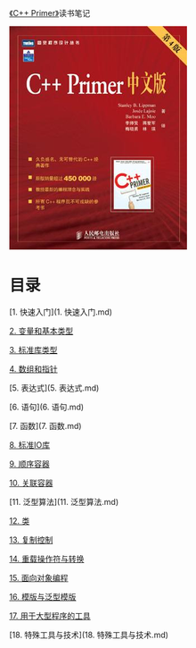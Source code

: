 [《C++ Primer》](https://book.douban.com/subject/1767741/)读书笔记

![](img/cover.jpg)

# 目录

[1. 快速入门](1. 快速入门.md)

[2. 变量和基本类型](2. 变量和基本类型.md)

[3. 标准库类型](3. 标准库类型.md)

[4. 数组和指针](4. 数组和指针.md)

[5. 表达式](5. 表达式.md)

[6. 语句](6. 语句.md)

[7. 函数](7. 函数.md)

[8. 标准IO库](8. 标准IO库.md)

[9. 顺序容器](9. 顺序容器.md)

[10. 关联容器](10. 关联容器.md)

[11. 泛型算法](11. 泛型算法.md)

[12. 类](12. 类.md)

[13. 复制控制](13. 复制控制.md)

[14. 重载操作符与转换](14. 重载操作符与转换.md)

[15. 面向对象编程](15. 面向对象编程.md)

[16. 模版与泛型模版](16. 模版与泛型模版.md)

[17. 用于大型程序的工具](17. 用于大型程序的工具.md)

[18. 特殊工具与技术](18. 特殊工具与技术.md)
